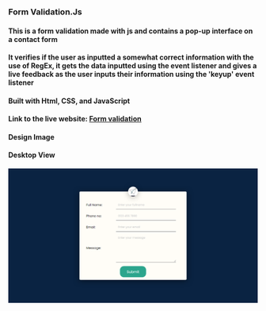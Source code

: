 ### Form Validation.Js

#### This is a form validation made with js and contains a pop-up interface on a contact form

#### It verifies if the user as inputted a somewhat correct information with the use of RegEx, it gets the data inputted using the event listener and gives a live feedback as the user inputs their information using the 'keyup' event listener

#### Built with Html, CSS, and JavaScript

#### Link to the live website: [Form validation](https://dancing-manatee-a42a42.netlify.app/ "form validation live site")

#### Design Image
#### Desktop View
![Form SS](asset/formvalidation.png "Desktop View")